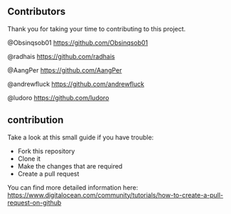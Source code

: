 ## Contributors
Thank you for taking your time to contributing to this project.

@Obsinqsob01 
https://github.com/Obsinqsob01

@radhais
https://github.com/radhais

@AangPer
https://github.com/AangPer

@andrewfluck
https://github.com/andrewfluck

@ludoro
https://github.com/ludoro

## contribution

Take a look at this small guide if you have trouble:

* Fork this repository
* Clone it
* Make the changes that are required
* Create a pull request

You can find more detailed information here:
https://www.digitalocean.com/community/tutorials/how-to-create-a-pull-request-on-github
